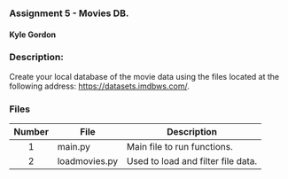 ### Assignment 5 - Movies DB.
#### Kyle Gordon

### Description:

Create your local database of the movie data using the files located at the following address: https://datasets.imdbws.com/.

### Files

|   Number   | File            | Description                                        |
| :---: | --------------- | -------------------------------------------------- |
|   1   | main.py         | Main file to run functions.      |
|  2   | loadmovies.py         | Used to load and filter file data.      |

